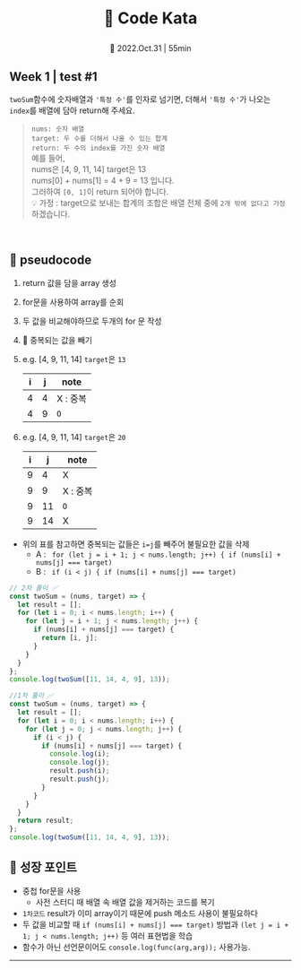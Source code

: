 # <p align="center">📖 Code Kata

<p align="center"> 📆 2022.Oct.31 | 55min<br>

## Week 1 | test #1

`twoSum`함수에 숫자배열과 `'특정 수'`를 인자로 넘기면, 더해서 `'특정 수'`가 나오는 `index`를 배열에 담아 return해 주세요.

> `nums: 숫자 배열` <br>`target: 두 수를 더해서 나올 수 있는 합계`<br> `return: 두 수의 index를 가진 숫자 배열`<br>
> 예를 들어,<br>
> nums은 [4, 9, 11, 14] target은 13<br>
> nums[0] + nums[1] = 4 + 9 = 13 입니다.<br>
> 그러하여 `[0, 1]`이 return 되어야 합니다.<br>
> 💡 가정 : target으로 보내는 합계의 조합은 배열 전체 중에 `2개 밖에 없다고 가정`하겠습니다.

<br>

## 💬 pseudocode

1. return 값을 담을 array 생성
1. for문을 사용하여 array를 순회
1. 두 값을 비교해야하므로 두개의 for 문 작성
1. 📌 중복되는 값을 빼기
1. e.g. [4, 9, 11, 14] `target`은 `13`

   | i   | j   | note     |
   | --- | --- | -------- |
   | 4   | 4   | X : 중복 |
   | 4   | 9   | `O`      |

1. e.g. [4, 9, 11, 14] `target`은 `20`

   | i   | j   | note     |
   | --- | --- | -------- |
   | 9   | 4   | X        |
   | 9   | 9   | X : 중복 |
   | 9   | 11  | `O`      |
   | 9   | 14  | X        |

- 위의 표를 참고하면 중복되는 값들은 `i=j`를 빼주어 불필요한 값을 삭제
  - A : ` for (let j = i + 1; j < nums.length; j++) { if (nums[i] + nums[j] === target)`
  - B : ` if (i < j) { if (nums[i] + nums[j] === target)`

```javascript
// 2차 풀이 ✅
const twoSum = (nums, target) => {
  let result = [];
  for (let i = 0; i < nums.length; i++) {
    for (let j = i + 1; j < nums.length; j++) {
      if (nums[i] + nums[j] === target) {
        return [i, j];
      }
    }
  }
};
console.log(twoSum([11, 14, 4, 9], 13));
```

```javascript
//1차 풀이 ✅
const twoSum = (nums, target) => {
  let result = [];
  for (let i = 0; i < nums.length; i++) {
    for (let j = 0; j < nums.length; j++) {
      if (i < j) {
        if (nums[i] + nums[j] === target) {
          console.log(i);
          console.log(j);
          result.push(i);
          result.push(j);
        }
      }
    }
  }
  return result;
};
console.log(twoSum([11, 14, 4, 9], 13));
```

## 🌳 성장 포인트

- 중첩 for문을 사용
  - 사전 스터디 때 배열 속 배열 값을 제거하는 코드를 복기
- `1차코드` result가 이미 array이기 때문에 push 메소드 사용이 불필요하다
- 두 값을 비교할 때 `if (nums[i] + nums[j] === target)` 방법과 `(let j = i + 1; j < nums.length; j++)` 등 여러 표현법을 학습
- 함수가 아닌 선언문이어도 `console.log(func(arg,arg));` 사용가능.

<hr>
